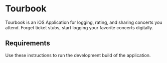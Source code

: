 # Tourbook

Tourbook is an iOS Application for logging, rating, and sharing concerts you attend. Forget ticket stubs, start logging your favorite concerts digitally.

## Requirements

Use these instructions to run the development build of the application.


